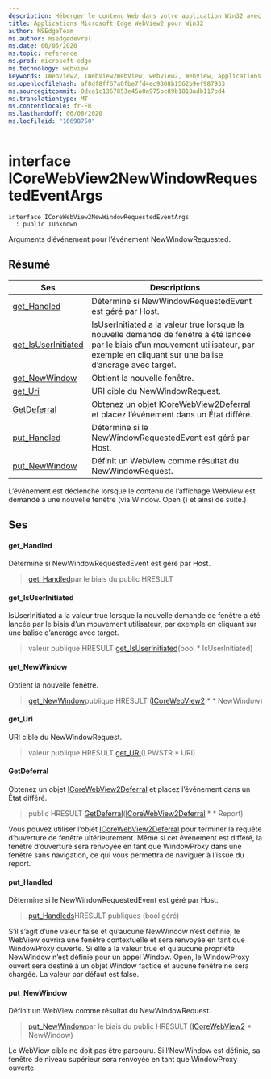 ```yaml
---
description: Héberger le contenu Web dans votre application Win32 avec le contrôle Microsoft Edge WebView2
title: Applications Microsoft Edge WebView2 pour Win32
author: MSEdgeTeam
ms.author: msedgedevrel
ms.date: 06/05/2020
ms.topic: reference
ms.prod: microsoft-edge
ms.technology: webview
keywords: IWebView2, IWebView2WebView, webview2, WebView, applications Win32, Win32, Edge, ICoreWebView2, ICoreWebView2Controller, contrôle de navigateur, html Edge
ms.openlocfilehash: af8df8ff67a0fbe7fd4ec9308b1562b9ef987933
ms.sourcegitcommit: 8dca1c1367853e45a0a975bc89b1818adb117bd4
ms.translationtype: MT
ms.contentlocale: fr-FR
ms.lasthandoff: 06/08/2020
ms.locfileid: "10698750"
---
```

# interface ICoreWebView2NewWindowRequestedEventArgs 

```
interface ICoreWebView2NewWindowRequestedEventArgs
  : public IUnknown
```

Arguments d’événement pour l’événement NewWindowRequested.

## Résumé

 Ses                        | Descriptions
--------------------------------|---------------------------------------------
[get_Handled](#get_handled) | Détermine si NewWindowRequestedEvent est géré par Host.
[get_IsUserInitiated](#get_isuserinitiated) | IsUserInitiated a la valeur true lorsque la nouvelle demande de fenêtre a été lancée par le biais d’un mouvement utilisateur, par exemple en cliquant sur une balise d’ancrage avec target.
[get_NewWindow](#get_newwindow) | Obtient la nouvelle fenêtre.
[get_Uri](#get_uri) | URI cible du NewWindowRequest.
[GetDeferral](#getdeferral) | Obtenez un objet [ICoreWebView2Deferral](icorewebview2deferral.md) et placez l’événement dans un État différé.
[put_Handled](#put_handled) | Détermine si le NewWindowRequestedEvent est géré par Host.
[put_NewWindow](#put_newwindow) | Définit un WebView comme résultat du NewWindowRequest.

L’événement est déclenché lorsque le contenu de l’affichage WebView est demandé à une nouvelle fenêtre (via Window. Open () et ainsi de suite.)

## Ses

#### get_Handled 

Détermine si NewWindowRequestedEvent est géré par Host.

> [get_Handled](#get_handled)par le biais du public HRESULT

#### get_IsUserInitiated 

IsUserInitiated a la valeur true lorsque la nouvelle demande de fenêtre a été lancée par le biais d’un mouvement utilisateur, par exemple en cliquant sur une balise d’ancrage avec target.

> valeur publique HRESULT [get_IsUserInitiated](#get_isuserinitiated)(bool * IsUserInitiated)

#### get_NewWindow 

Obtient la nouvelle fenêtre.

> [get_NewWindow](#get_newwindow)publique HRESULT ([ICoreWebView2](icorewebview2.md) * * NewWindow)

#### get_Uri 

URI cible du NewWindowRequest.

> valeur publique HRESULT [get_URI](#get_uri)(LPWSTR * URI)

#### GetDeferral 

Obtenez un objet [ICoreWebView2Deferral](icorewebview2deferral.md) et placez l’événement dans un État différé.

> public HRESULT [GetDeferral](#getdeferral)([ICoreWebView2Deferral](icorewebview2deferral.md) * * Report)

Vous pouvez utiliser l’objet [ICoreWebView2Deferral](icorewebview2deferral.md) pour terminer la requête d’ouverture de fenêtre ultérieurement. Même si cet événement est différé, la fenêtre d’ouverture sera renvoyée en tant que WindowProxy dans une fenêtre sans navigation, ce qui vous permettra de naviguer à l’issue du report.

#### put_Handled 

Détermine si le NewWindowRequestedEvent est géré par Host.

> [put_Handleds](#put_handled)HRESULT publiques (bool géré)

S’il s’agit d’une valeur false et qu’aucune NewWindow n’est définie, le WebView ouvrira une fenêtre contextuelle et sera renvoyée en tant que WindowProxy ouverte. Si elle a la valeur true et qu’aucune propriété NewWindow n’est définie pour un appel Window. Open, le WindowProxy ouvert sera destiné à un objet Window factice et aucune fenêtre ne sera chargée. La valeur par défaut est false.

#### put_NewWindow 

Définit un WebView comme résultat du NewWindowRequest.

> [put_NewWindow](#put_newwindow)par le biais du public HRESULT ([ICoreWebView2](icorewebview2.md) * NewWindow)

Le WebView cible ne doit pas être parcouru. Si l’NewWindow est définie, sa fenêtre de niveau supérieur sera renvoyée en tant que WindowProxy ouverte.

